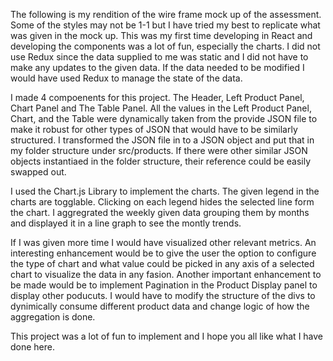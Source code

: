 
The following is my rendition of the wire frame mock up of the assessment. Some of the styles may not be 1-1 but I have tried my best to replicate what was given in the mock up. This was my first time developing in React and developing the components was a lot of fun, especially the charts. I did not use Redux since the data supplied to me was static and I did not have to make any updates to the given data. If the data needed to be modified  I would have used Redux to manage the state of the data. 

I made 4 compoenents for this project. The Header, Left Product Panel, Chart Panel and The Table Panel. All the values in the Left Product Panel, Chart, and the Table were dynamically taken from the provide JSON file to make it robust for other types of JSON that would have to be similarly structured. I transformed the JSON file in to a JSON object and put that in my folder structure under src/products. If there were other similar JSON objects instantiaed in the folder structure, their reference could be easily swapped out. 

I used the Chart.js Library to implement the charts. The given legend in the charts are togglable. Clicking on each legend hides the selected line form the chart. I aggregrated the weekly given data grouping them by months  and displayed it in a line graph to see the montly trends. 

If I was given more time I would have visualized  other relevant metrics. An interesting enhancement would be to give the user the option to configure the type of chart and what value could be picked in any axis of a selected chart to visualize the data in any fasion. Another important enhancement to be made would be to implement Pagination in the Product Display panel to display other poducuts. I would have to modify the structure of the divs to dynimically consume different product data and change logic of how the aggregation is done. 

This project was a lot of fun to implement and I hope you all like what I have done here.  
